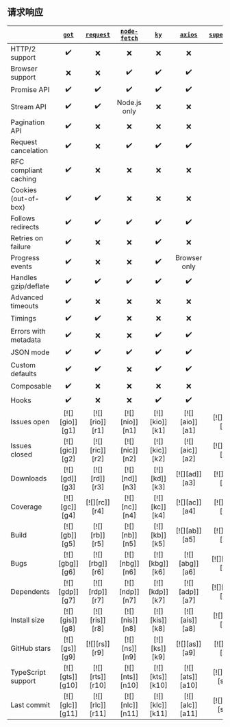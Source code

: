 ## 请求响应
|                       | [`got`](https://github.com/sindresorhus/got)               | [`request`][r0]    | [`node-fetch`][n0]   | [`ky`][k0]               | [`axios`][a0]      | [`superagent`][s0]     |
|-----------------------|:-------------------:|:------------------:|:--------------------:|:------------------------:|:------------------:|:----------------------:|
| HTTP/2 support        | ✔️ | ❌ | ❌ | ❌ | ❌ | ✔️ |
| Browser support       | ❌ | ❌ | ✔️ | ✔️ | ✔️ | ✔️ |
| Promise API           | ✔️ | ✔️ | ✔️ | ✔️ | ✔️ | ✔️ |
| Stream API            | ✔️ | ✔️ | Node.js only | ❌ | ❌ | ✔️ |
| Pagination API        | ✔️ | ❌ | ❌ | ❌ | ❌ | ❌ |
| Request cancelation   | ✔️ | ❌ | ✔️ | ✔️ | ✔️ | ✔️ |
| RFC compliant caching | ✔️ | ❌ | ❌ | ❌ | ❌ | ❌ |
| Cookies (out-of-box)  | ✔️ | ✔️ | ❌ | ❌ | ❌ | ❌ |
| Follows redirects     | ✔️ | ✔️ | ✔️ | ✔️ | ✔️ | ✔️ |
| Retries on failure    | ✔️ | ❌ | ❌ | ✔️ | ❌ | ✔️ |
| Progress events       | ✔️ | ❌ | ❌ | ✔️ | Browser only | ✔️ |
| Handles gzip/deflate  | ✔️ | ✔️ | ✔️ | ✔️ | ✔️ | ✔️ |
| Advanced timeouts     | ✔️ | ❌ | ❌ | ❌ | ❌ | ❌ |
| Timings               | ✔️ | ✔️ | ❌ | ❌ | ❌ | ❌ |
| Errors with metadata  | ✔️ | ❌ | ❌ | :heavy_check_mark:       | :heavy_check_mark: | ❌ |
| JSON mode             | ✔️ | :heavy_check_mark: | :heavy_check_mark:   | :heavy_check_mark:       | :heavy_check_mark: | :heavy_check_mark:     |
| Custom defaults       | ✔️ | :heavy_check_mark: | ❌ | :heavy_check_mark:       | :heavy_check_mark: | ❌ |
| Composable            | ✔️ | ❌ | ❌ | ❌ | ❌ | :heavy_check_mark:     |
| Hooks                 | ✔️ | ❌ | ❌ | :heavy_check_mark:       | :heavy_check_mark: | ❌ |
| Issues open           | [![][gio]][g1]      | [![][rio]][r1]     | [![][nio]][n1]       | [![][kio]][k1]           | [![][aio]][a1]     | [![][sio]][s1]         |
| Issues closed         | [![][gic]][g2]      | [![][ric]][r2]     | [![][nic]][n2]       | [![][kic]][k2]           | [![][aic]][a2]     | [![][sic]][s2]         |
| Downloads             | [![][gd]][g3]       | [![][rd]][r3]      | [![][nd]][n3]        | [![][kd]][k3]            | [![][ad]][a3]      | [![][sd]][s3]          |
| Coverage              | [![][gc]][g4]       | [![][rc]][r4]      | [![][nc]][n4]        | [![][kc]][k4]            | [![][ac]][a4]      | [![][sc]][s4]          |
| Build                 | [![][gb]][g5]       | [![][rb]][r5]      | [![][nb]][n5]        | [![][kb]][k5]            | [![][ab]][a5]      | [![][sb]][s5]          |
| Bugs                  | [![][gbg]][g6]      | [![][rbg]][r6]     | [![][nbg]][n6]       | [![][kbg]][k6]           | [![][abg]][a6]     | [![][sbg]][s6]         |
| Dependents            | [![][gdp]][g7]      | [![][rdp]][r7]     | [![][ndp]][n7]       | [![][kdp]][k7]           | [![][adp]][a7]     | [![][sdp]][s7]         |
| Install size          | [![][gis]][g8]      | [![][ris]][r8]     | [![][nis]][n8]       | [![][kis]][k8]           | [![][ais]][a8]     | [![][sis]][s8]         |
| GitHub stars          | [![][gs]][g9]       | [![][rs]][r9]      | [![][ns]][n9]        | [![][ks]][k9]            | [![][as]][a9]      | [![][ss]][s9]          |
| TypeScript support    | [![][gts]][g10]     | [![][rts]][r10]    | [![][nts]][n10]      | [![][kts]][k10]          | [![][ats]][a10]    | [![][sts]][s11]        |
| Last commit           | [![][glc]][g11]     | [![][rlc]][r11]    | [![][nlc]][n11]      | [![][klc]][k11]          | [![][alc]][a11]    | [![][slc]][s11]        |

<!-- GITHUB -->
[k0]: https://github.com/sindresorhus/ky
[r0]: https://github.com/request/request
[n0]: https://github.com/node-fetch/node-fetch
[a0]: https://github.com/axios/axios
[s0]: https://github.com/visionmedia/superagent
